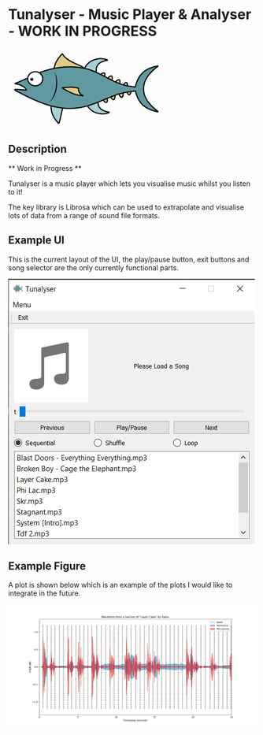 # Tunalyser - Music Player & Analyser - WORK IN PROGRESS
![Logo](https://raw.githubusercontent.com/solomonsanderson/Tunalyser/master/icon.png?token=APB64QL6QCKFRFEZ5QOTDWDB2RF7C)

## Description
** Work in Progress ** 

Tunalyser is a music player which lets you visualise music whilst you listen to it!

The key library is Librosa which can be used to extrapolate and visualise lots of data from a range of sound file formats.

## Example UI
This is the current layout of the UI, the play/pause button, exit buttons and song selector are the only currently functional parts.

![Example UI](https://raw.githubusercontent.com/solomonsanderson/Tunalyser/master/interface.png?token=APB64QPTUYCTF53YWGIJU6LBZ6KUC)

## Example Figure 
A plot is shown below which is an example of the plots I would like to integrate in the future.

![Audio Plot](https://raw.githubusercontent.com/solomonsanderson/Tunalyser/master/layer_cake.png?token=APB64QIIMCLYLHDSMQGRYLTBZ6KUG)